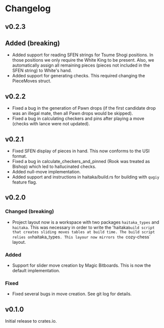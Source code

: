 # Changelog

## v0.2.3

## Added (**breaking**)
- Added support for reading SFEN strings for Tsume Shogi positions. In those
positions we only require the White King to be present. Also, we automatically
assign all remaining pieces (pieces not included in the SFEN string) to White's
hand.
- Added support for generating checks. This required changing the PieceMoves struct.

## v0.2.2
- Fixed a bug in the generation of Pawn drops (if the first candidate drop was an 
illegal mate, then all Pawn drops would be skipped).
- Fixed a bug in calculating checkers and pins after playing a move (checks with lance were
not updated).

## v0.2.1

- Fixed SFEN display of pieces in hand. This now conforms to the USI format.
- Fixed a bug in calculate_checkers_and_pinned (Rook was treated as Bishop) which led to hallucinated checks.
- Added null-move implementation.
- Added support and instructions in haitaka/build.rs for building with `qugiy` feature flag.

## v0.2.0

### Changed (**breaking**)
- Project layout now is a workspace with two packages `haitaka_types` and `haitaka`. This was necessary in order to write the 'haitaka` build script that creates sliding moves tables at build time. The build script relies on `haitaka_types`. This layour now mirrors the `cozy-chess` layout.

### Added
- Support for slider move creation by Magic Bitboards. This is now the default implementation.

### Fixed
- Fixed several bugs in move creation. See git log for details.

## v0.1.0

Initial release to crates.io.
